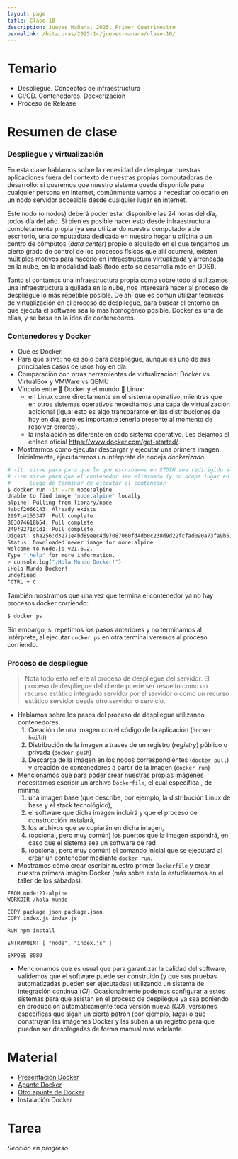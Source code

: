 ```yaml
---
layout: page
title: Clase 10
description: Jueves Mañana, 2025, Primer Cuatrimestre
permalink: /bitacoras/2025-1c/jueves-manana/clase-10/
---
```


# Temario

 * Despliegue. Conceptos de infraestructura
 * CI/CD. Contenedores. Dockerización
 * Proceso de Release

# Resumen de clase

### Despliegue y virtualización

En esta clase hablamos sobre la necesidad de desplegar nuestras aplicaciones fuera del contexto de nuestras propias computadoras de desarrollo: si queremos que nuestro sistema quede disponible para cualquier persona en internet, comúnmente vamos a necesitar colocarlo en un nodo servidor accesible desde cualquier lugar en internet.

Este nodo (o nodos) deberá poder estar disponible las 24 horas del día, todos día del año. Si bien es posible hacer esto desde infraestructura completamente propia (ya sea utilizando nuestra computadora de escritorio, una computadora dedicada en nuestro hogar u oficina o un centro de cómputos (_data center_) propio o alquilado en el que tengamos un cierto grado de control de los procesos físicos que allí ocurren), existen múltiples motivos para hacerlo en infraestructura virtualizada y arrendada en la nube, en la modalidad IaaS (todo esto se desarrolla más en DDSI).

Tanto si contamos una infraestructura propia como sobre todo si utilizamos una infraestructura alquilada en la nube, nos interesará hacer al proceso de despliegue lo más repetible posible. De ahí que es común utilizar técnicas de virtualización en el proceso de despliegue, para buscar el entorno en que ejecuta el software sea lo mas homogéneo posible. Docker es una de ellas, y se basa en la idea de contenedores.

### Contenedores y Docker

  * Qué es Docker.
  * Para qué sirve: no es sólo para despliegue, aunque es uno de sus principales casos de usos hoy en día.
  * Comparación con otras herramientas de virtualización: Docker vs VirtualBox y VMWare vs QEMU
  * Vínculo entre 🐋 Docker y el mundo 🐧 Linux:
    - en Linux corre directamente en el sistema operativo, mientras que en otros sistemas operativos necesitamos una capa de virtualización adicional (igual esto es algo transparante en las distribuciones de hoy en día, pero es importante tenerlo presente al momento de resolver errores).
    - la instalación es diferente en cada sistema operativo. Les dejamos el enlace oficial https://www.docker.com/get-started/.
  * Mostrarmos como ejecutar descargar y ejecutar una primera imagen. Inicialmente, ejecutaremos un intérprete de nodejs _dockerizado_

```bash
# -it  sirve para para que lo que escribamos en STDIN sea redirigido al STDIN del contenedor
# --rm sirve para que el contenedor sea eliminado (y no ocupe lugar en nuestro disco innecesariamente)
#      luego de terminar de ejecutar el contenedor
$ docker run -it --rm node:alpine
Unable to find image 'node:alpine' locally
alpine: Pulling from library/node
4abcf2066143: Already exists
2997c4155347: Pull complete
803074618b54: Pull complete
249f9271d1d1: Pull complete
Digest: sha256:d3271e4bd89eec4d97087060fd4db0c238d9d22fcfad090a73fa9b5128699888
Status: Downloaded newer image for node:alpine
Welcome to Node.js v21.6.2.
Type ".help" for more information.
> console.log("¡Hola Mundo Docker!")
¡Hola Mundo Docker!
undefined
^CTRL + C
```

También mostramos que una vez que termina el contenedor ya no hay procesos docker corriendo:

```bash
$ docker ps
```

Sin embargo, si repetimos los pasos anteriores y no terminamos al intérprete, al ejecutar `docker ps` en otra terminal veremos al proceso corriendo.

### Proceso de despliegue

> Nota todo esto refiere al proceso de despliegue del servidor. El proceso de despliegue del cliente puede ser resuelto como
> un recurso estático integrado servidor por el servidor o como un recurso estático servidor desde otro servidor o servicio.

 * Hablamos sobre los pasos del proceso de despliegue utilizando contenedores:
    1. Creación de una imagen con el código de la aplicación (`docker build`)
    2. Distribución de la imagen a través de un registro (_registry_) público o privada (`docker push`)
    3. Descarga de la imagen en los nodos correspondientes (`docker pull`) y creación de contenedores a partir de la imagen (`docker run`)
 * Mencionamos que para poder crear nuestras propias imágenes necesitamos escribir un archivo `Dockerfile`, el cual especifica , de mínima:
    1. una imagen base (que describe, por ejemplo, la distribución Linux de base y el stack tecnológico),
    2. el software que dicha imagen incluirá y que el proceso de construcción instalará,
    3. los archivos que se copiarán en dicha imagen,
    4. (opcional, pero muy común) los puertos que la imagen expondrá, en caso que el sistema sea un software de red
    5. (opcional, pero muy común) el comando inicial que se ejecutará al crear un contenedor mediante `docker run`.
 * Mostramos cómo crear escribir nuestro primer `Dockerfile` y crear nuestra primera imagen Docker (más sobre esto lo estudiaremos en el taller de los sábados):

```Dockefile
FROM node:21-alpine
WORKDIR /hola-mundo

COPY package.json package.json
COPY index.js index.js

RUN npm install

ENTRYPOINT [ "node", "index.js" ]

EXPOSE 8080
```

 * Mencionamos que es usual que para garantizar la calidad del software, validemos que el software puede ser construido (y que sus pruebas automatizadas pueden ser ejecutadas) utilizando un sistema de integración continua (_CI_). Ocasionalmente podemos configurar a estos sistemas para que asistan en el proceso de despliegue ya sea poniendo en producción automáticamente toda versión nueva (_CD_), versiones específicas que sigan un cierto patrón (por ejemplo, _tags_) o que construyan las imágenes Docker y las suban a un registro para que puedan ser desplegadas de forma manual mas adelante.

# Material

* [Presentación Docker](....)
* [Apunte Docker](https://docs.google.com/document/d/16-ZVmZQrCbFDDnEyI8eABSp2rwsw3bz1WYyJ7DM9Rxw/edit?tab=t.0)
* [Otro apunte de Docker](...)
* Instalación Docker

# Tarea

_Sección en progreso_